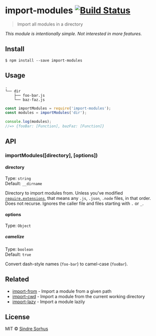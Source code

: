 # import-modules [![Build Status](https://travis-ci.org/sindresorhus/import-modules.svg?branch=master)](https://travis-ci.org/sindresorhus/import-modules)

> Import all modules in a directory

*This module is intentionally simple. Not interested in more features.*


## Install

```
$ npm install --save import-modules
```


## Usage

```
.
└── dir
    ├── foo-bar.js
    └── baz-faz.js
```

```js
const importModules = require('import-modules');
const modules = importModules('dir');

console.log(modules);
//=> {fooBar: [Function], bazFaz: [Function]}
```


## API

### importModules([directory], [options])

#### directory

Type: `string`<br>
Default: `__dirname`

Directory to import modules from. Unless you've modified [`require.extensions`](https://nodejs.org/api/globals.html#globals_require_extensions), that means any `.js`, `.json`, `.node` files, in that order. Does not recurse. Ignores the caller file and files starting with `.` or `_`.

#### options

Type: `Object`

##### camelize

Type: `boolean`<br>
Default: `true`

Convert dash-style names (`foo-bar`) to camel-case (`fooBar`).


## Related

- [import-from](https://github.com/sindresorhus/import-from) - Import a module from a given path
- [import-cwd](https://github.com/sindresorhus/import-cwd) - Import a module from the current working directory
- [import-lazy](https://github.com/sindresorhus/import-lazy) - Import a module lazily


## License

MIT © [Sindre Sorhus](https://sindresorhus.com)
